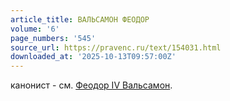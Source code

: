 ```yaml
---
article_title: ВАЛЬСАМОН ФЕОДОР
volume: '6'
page_numbers: '545'
source_url: https://pravenc.ru/text/154031.html
downloaded_at: '2025-10-13T09:57:00Z'
---
```


канонист - см. [Феодор IV Вальсамон](<https://pravenc.ru/text/Феодор IV Вальсамон.html>).
